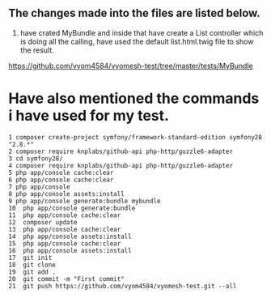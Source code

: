 The changes made into the files are listed below.
------------------------------------------------------------
1. have crated MyBundle and inside that have create a List controller which is doing all the calling, have used the default list.html.twig file to show the result.

https://github.com/vyom4584/vyomesh-test/tree/master/tests/MyBundle


Have also mentioned the commands i have used for my test.
================================================================

    1 composer create-project symfony/framework-standard-edition symfony28 "2.8.*"
    2 composer require knplabs/github-api php-http/guzzle6-adapter
    3 cd symfony28/
    4 composer require knplabs/github-api php-http/guzzle6-adapter
    5 php app/console cache:clear
    6 php app/console cache:clear
    7 php app/console
    8 php app/console assets:install
    9 php app/console generate:bundle mybundle
    10  php app/console generate:bundle
    11  php app/console cache:clear
    12  composer update
    13  php app/console cache:clear
    14  php app/console assets:install
    15  php app/console cache:clear
    16  php app/console assets:install
    17  git init
    18  git clone
    19  git add .
    20  git commit -m "First commit"
    21  git push https://github.com/vyom4584/vyomesh-test.git --all
